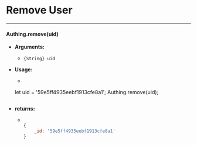 # Remove User

----------

#### Authing.remove(uid)

- **Arguments:**

  - ```{String} uid```

- **Usage:**

  - ``` javascript
  let uid = '59e5ff4935eebf1913cfe8a1';
	Authing.remove(uid);
  	```
- **returns:**

  - ``` javascript

	{
		_id: '59e5ff4935eebf1913cfe8a1'
	}

    ```